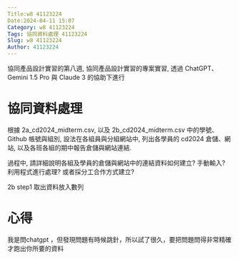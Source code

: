 ```yaml
---
Title:w8 41123224
Date:2024-04-11 15:07
Category: w8 41123224
Tags: 協同資料處理 41123224
Slug: w8 41123224
Author: 41123224
---
```


協同產品設計實習的第八週, 協同產品設計實習的專案實習, 透過 ChatGPT、Gemini 1.5 Pro 與 Claude 3 的協助下進行

<!-- PELICAN_END_SUMMARY -->

# 協同資料處理
根據 2a_cd2024_midterm.csv, 以及 2b_cd2024_midterm.csv 中的學號、Github 帳號與組別, 設法在各組員與分組網站中, 列出各學員的 cd2024 倉儲、網站, 以及各班各組的期中報告倉儲與網站連結.

過程中, 請詳細說明各組及學員的倉儲與網站中的連結資料如何建立? 手動輸入? 利用程式進行處理? 或者採分工合作方式建立?

2b step1 取出資料放入數列

# 心得
我是問chatgpt ，但發現問題有時候跳針，所以試了很久，要把問題問得非常精確才跑出你所要的資料